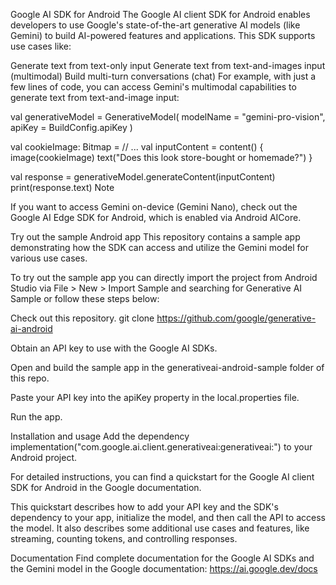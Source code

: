 Google AI SDK for Android
The Google AI client SDK for Android enables developers to use Google's state-of-the-art generative AI models (like Gemini) to build AI-powered features and applications. This SDK supports use cases like:


Generate text from text-only input
Generate text from text-and-images input (multimodal)
Build multi-turn conversations (chat)
For example, with just a few lines of code, you can access Gemini's multimodal capabilities to generate text from text-and-image input:

val generativeModel = GenerativeModel(
    modelName = "gemini-pro-vision",
    apiKey = BuildConfig.apiKey
)

val cookieImage: Bitmap = // ...
val inputContent = content() {
  image(cookieImage)
  text("Does this look store-bought or homemade?")
}

val response = generativeModel.generateContent(inputContent)
print(response.text)
Note

If you want to access Gemini on-device (Gemini Nano), check out the Google AI Edge SDK for Android, which is enabled via Android AICore.

Try out the sample Android app
This repository contains a sample app demonstrating how the SDK can access and utilize the Gemini model for various use cases.

To try out the sample app you can directly import the project from Android Studio via File > New > Import Sample and searching for Generative AI Sample or follow these steps below:

Check out this repository.
git clone https://github.com/google/generative-ai-android

Obtain an API key to use with the Google AI SDKs.

Open and build the sample app in the generativeai-android-sample folder of this repo.

Paste your API key into the apiKey property in the local.properties file.

Run the app.

Installation and usage
Add the dependency implementation("com.google.ai.client.generativeai:generativeai:<version>") to your Android project.

For detailed instructions, you can find a quickstart for the Google AI client SDK for Android in the Google documentation.

This quickstart describes how to add your API key and the SDK's dependency to your app, initialize the model, and then call the API to access the model. It also describes some additional use cases and features, like streaming, counting tokens, and controlling responses.

Documentation
Find complete documentation for the Google AI SDKs and the Gemini model in the Google documentation:
https://ai.google.dev/docs

